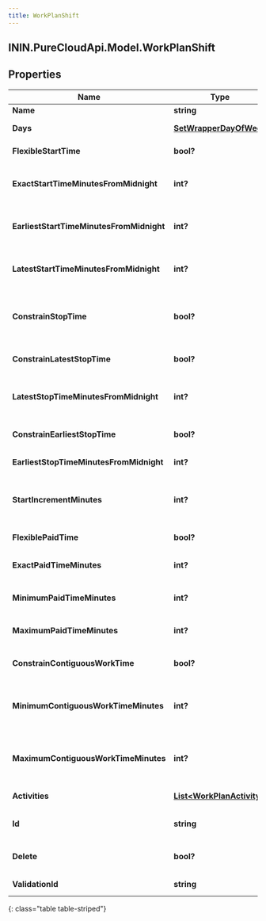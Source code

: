 ```yaml
---
title: WorkPlanShift
---
```

## ININ.PureCloudApi.Model.WorkPlanShift

## Properties

|Name | Type | Description | Notes|
|------------ | ------------- | ------------- | -------------|
| **Name** | **string** | Name of the shift | |
| **Days** | [**SetWrapperDayOfWeek**](SetWrapperDayOfWeek.html) | Days of the week applicable for this shift | [optional] |
| **FlexibleStartTime** | **bool?** | Whether the start time of the shift is flexible | [optional] |
| **ExactStartTimeMinutesFromMidnight** | **int?** | Exact start time of the shift defined as offset minutes from midnight. Used if flexibleStartTime == false | [optional] |
| **EarliestStartTimeMinutesFromMidnight** | **int?** | Earliest start time of the shift defined as offset minutes from midnight. Used if flexibleStartTime == true | [optional] |
| **LatestStartTimeMinutesFromMidnight** | **int?** | Latest start time of the shift defined as offset minutes from midnight. Used if flexibleStartTime == true | [optional] |
| **ConstrainStopTime** | **bool?** | Whether the latest stop time constraint for the shift is enabled.  Deprecated, use constrainLatestStopTime instead | [optional] |
| **ConstrainLatestStopTime** | **bool?** | Whether the latest stop time constraint for the shift is enabled | [optional] |
| **LatestStopTimeMinutesFromMidnight** | **int?** | Latest stop time of the shift defined as offset minutes from midnight. Used if constrainStopTime == true | [optional] |
| **ConstrainEarliestStopTime** | **bool?** | Whether the earliest stop time constraint for the shift is enabled | [optional] |
| **EarliestStopTimeMinutesFromMidnight** | **int?** | This is the earliest time a shift can end | [optional] |
| **StartIncrementMinutes** | **int?** | Increment in offset minutes that would contribute to different possible start times for the shift. Used if flexibleStartTime == true | [optional] |
| **FlexiblePaidTime** | **bool?** | Whether the paid time setting for the shift is flexible | [optional] |
| **ExactPaidTimeMinutes** | **int?** | Exact paid time in minutes configured for the shift. Used if flexiblePaidTime == false | [optional] |
| **MinimumPaidTimeMinutes** | **int?** | Minimum paid time in minutes configured for the shift. Used if flexiblePaidTime == true | [optional] |
| **MaximumPaidTimeMinutes** | **int?** | Maximum paid time in minutes configured for the shift. Used if flexiblePaidTime == true | [optional] |
| **ConstrainContiguousWorkTime** | **bool?** | Whether the contiguous time constraint for the shift is enabled | [optional] |
| **MinimumContiguousWorkTimeMinutes** | **int?** | Minimum contiguous time in minutes configured for the shift. Used if constrainContiguousWorkTime == true | [optional] |
| **MaximumContiguousWorkTimeMinutes** | **int?** | Maximum contiguous time in minutes configured for the shift. Used if constrainContiguousWorkTime == true | [optional] |
| **Activities** | [**List&lt;WorkPlanActivity&gt;**](WorkPlanActivity.html) | Activities configured for this shift | [optional] |
| **Id** | **string** | ID of the shift. This is required only for the case of updating an existing shift | [optional] |
| **Delete** | **bool?** | If marked true for updating an existing shift, the shift will be permanently deleted | [optional] |
| **ValidationId** | **string** | ID of shift in the context of work plan validation | [optional] |
{: class="table table-striped"}


